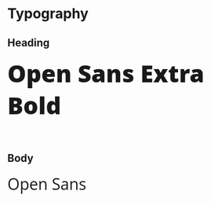 # Typography


## Heading
<div style="font-family: Open Sans; font-size: 3rem; font-weight: 800">Open Sans Extra Bold</div>
<br />
<br />

## Body
<div style="font-family: Open Sans; font-size: 2rem; font-weight: 400">Open Sans</div>
<br />
